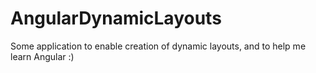 # AngularDynamicLayouts
Some application to enable creation of dynamic layouts, and to help me learn Angular :)
